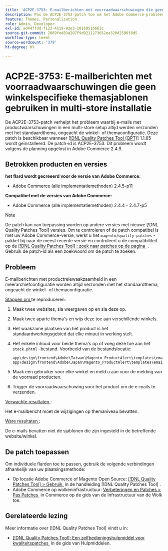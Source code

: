 ```yaml
---
title: 'ACP2E-3753: E-mailberichten met voorraadwaarschuwingen die geen winkelspecifieke themasjablonen gebruiken in multi-store installatie'
description: Pas de ACP2E-3753-patch toe om het Adobe Commerce-probleem op te lossen, waarbij e-mails met productwaarschuwingen in een multi-store-instelling altijd met het standaardthema worden verzonden, ongeacht de winkel- of themaconfiguratie.
feature: Themes, Personalization
role: Admin, Developer
exl-id: ad44ffdd-f122-4119-83e3-1816951b662c
source-git-commit: 2089fed83a207f9d0211273652ea320d2590f8d5
workflow-type: tm+mt
source-wordcount: '379'
ht-degree: 0%

---
```


# ACP2E-3753: E-mailberichten met voorraadwaarschuwingen die geen winkelspecifieke themasjablonen gebruiken in multi-store installatie

De ACP2E-3753-patch verhelpt het probleem waarbij e-mails met productwaarschuwingen in een multi-store setup altijd werden verzonden met het standaardthema, ongeacht de winkel- of themaconfiguratie. Deze patch is beschikbaar wanneer [[!DNL Quality Patches Tool (QPT)]](/help/tools/quality-patches-tool/quality-patches-tool-to-self-serve-quality-patches.md) 1.1.65 wordt geïnstalleerd. De patch-id is ACP2E-3753. Dit probleem wordt volgens de planning opgelost in Adobe Commerce 2.4.9.

## Betrokken producten en versies

**het flard wordt gecreeerd voor de versie van Adobe Commerce:**

* Adobe Commerce (alle implementatiemethoden) 2.4.5-p11

**Compatibel met de versies van Adobe Commerce:**

* Adobe Commerce (alle implementatiemethoden) 2.4.4 - 2.4.7-p5

>[!NOTE]
>
>De patch kan van toepassing worden op andere versies met nieuwe [!DNL Quality Patches Tool] versies. Om te controleren of de patch compatibel is met uw Adobe Commerce-versie, werkt u het `magento/quality-patches` -pakket bij naar de meest recente versie en controleert u de compatibiliteit op de [[!DNL Quality Patches Tool] : zoek naar patches op de pagina &#x200B;](https://experienceleague.adobe.com/tools/commerce-quality-patches/index.html?lang=nl-NL) . Gebruik de patch-id als een zoekwoord om de patch te zoeken.

## Probleem

E-mailberichten met productrelewaakzaamheid in een meerarchiefconfiguratie worden altijd verzonden met het standaardthema, ongeacht de winkel- of themaconfiguratie.

<u> Stappen om </u> te reproduceren:

1. Maak twee websites, sla weergaven op en sla deze op.
1. Maak twee aparte thema&#39;s en wijs deze toe aan verschillende winkels.
1. Het waakzame plaatsen van het product is het standaardwerkingsgebied dat elke minuut in werking stelt.
1. Hef enkele inhoud voor beide thema&#39;s op of voeg deze toe aan het `stock.phtml` -bestand. Voorbeeld van de bestandslocatie:

   ```
   app\design\frontend\Adobe\Taiwan\Magento_ProductAlert\templates\email\stock.phtml
   app\design\frontend\Adobe\Japan\Magento_ProductAlert\templates\email\stock.phtml
   ```

1. Maak een gebruiker voor elke winkel en meld u aan voor de melding van de voorraad producten.
1. Trigger de voorraadwaarschuwing voor het product om de e-mails te verzenden.

<u> Verwachte resultaten </u>:

Het e-mailbericht moet de wijzigingen op themaniveau bevatten.

<u> Ware resultaten </u>:

De e-mails bevatten niet de sjablonen die zijn ingesteld in de betreffende website/winkel.

## De patch toepassen

Om individuele flarden toe te passen, gebruik de volgende verbindingen afhankelijk van uw plaatsingsmethode:

* Op locatie Adobe Commerce of Magento Open Source: [[!DNL Quality Patches Tool] > Gebruik &#x200B;](/help/tools/quality-patches-tool/usage.md) in de handleiding [!DNL Quality Patches Tool] .
* Adobe Commerce op wolkeninfrastructuur: [&#x200B; Verbeteringen en Patches > Pas Patches &#x200B;](https://experienceleague.adobe.com/docs/commerce-cloud-service/user-guide/develop/upgrade/apply-patches.html?lang=nl-NL) in Commerce op de gids van de Infrastructuur van de Wolk toe.

## Gerelateerde lezing

Meer informatie over [!DNL Quality Patches Tool] vindt u in:

* [[!DNL Quality Patches Tool]: Een zelfbedieningshulpmiddel voor kwaliteitspatches &#x200B;](/help/tools/quality-patches-tool/quality-patches-tool-to-self-serve-quality-patches.md) in de gids van Hulpmiddelen.
